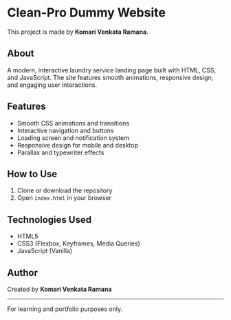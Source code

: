 # Clean-Pro Dummy Website

This project is made by **Komari Venkata Ramana**.

## About
A modern, interactive laundry service landing page built with HTML, CSS, and JavaScript. The site features smooth animations, responsive design, and engaging user interactions.

## Features
- Smooth CSS animations and transitions
- Interactive navigation and buttons
- Loading screen and notification system
- Responsive design for mobile and desktop
- Parallax and typewriter effects

## How to Use
1. Clone or download the repository
2. Open `index.html` in your browser

## Technologies Used
- HTML5
- CSS3 (Flexbox, Keyframes, Media Queries)
- JavaScript (Vanilla)

## Author
Created by **Komari Venkata Ramana**

---
For learning and portfolio purposes only.
